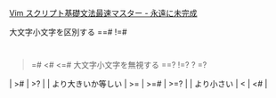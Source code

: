 [ Vim スクリプト基礎文法最速マスター - 永遠に未完成](https://thinca.hatenablog.com/entry/20100201/1265009821)

大文字小文字を区別する
==#
!=#

> #
>
> =#
> <#
> <=#
> 大文字小文字を無視する
> ==?
> !=?
> ?
> =?

<?
<=?
正規表現マッチをするには以下の演算子を使います。

正規表現マッチ
=~
=~#
=~?
正規表現非マッチ
!~
!~#
!~?


|  | 'ignorecase'次第 | 大小文字考慮 | 大小文字無視 |
| --- | --- | --- | --- |
| 等しい | == | ==# | ==? |
| 等しくない | != | !=# | !=? |
| より大きい | > | ># | >? |
| より大きいか等しい | >= | >=# | >=? |
| より小さい | < | <# | <? |
| より小さいか等しい | <= | <=# | <=? |
| [正規表現](http://d.hatena.ne.jp/keyword/%C0%B5%B5%AC%C9%BD%B8%BD)
 マッチ | =~ | =~# | =~? |
| [正規表現](http://d.hatena.ne.jp/keyword/%C0%B5%B5%AC%C9%BD%B8%BD)
 非マッチ | !~ | !~# | !~? |
